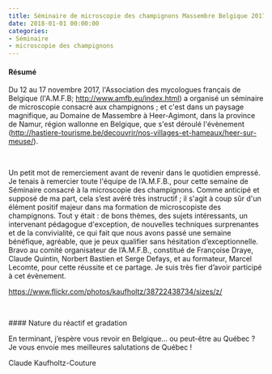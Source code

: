 ```yaml
---
title: Séminaire de microscopie des champignons Massembre Belgique 2017 
date: 2018-01-01 00:00:00
categories: 
- Séminaire
- microscopie des champignons
---
```


#### Résumé
Du 12 au 17 novembre 2017, l'Association des mycologues français de Belgique (l'A.M.F.B; http://www.amfb.eu/index.html) a organisé un séminaire de microscopie consacré aux champignons ; et c'est dans un paysage magnifique, au Domaine de Massembre à Heer-Agimont, dans la province de Namur, région wallonne en Belgique, que s'est déroulé l'évènement (http://hastiere-tourisme.be/decouvrir/nos-villages-et-hameaux/heer-sur-meuse/).
<!--more-->
<p>&nbsp; </p>

Un petit mot de remerciement avant de revenir dans le quotidien empressé. Je tenais à remercier toute l'équipe de l’A.M.F.B., pour cette semaine de Séminaire consacré à la microscopie des champignons. Comme anticipé et supposé de ma part, cela s’est avéré très instructif ; il s'agit à coup sûr d'un élément positif majeur dans ma formation de microscopiste des champignons. Tout y était : de bons thèmes, des sujets intéressants, un intervenant pédagogue d'exception, de nouvelles techniques surprenantes et de la convivialité, ce qui fait que nous avons passé une semaine bénéfique, agréable, que je peux qualifier sans hésitation d’exceptionnelle. Bravo au comité organisateur de l’A.M.F.B., constitué de Françoise Draye, Claude Quintin, Norbert Bastien et Serge Defays, et au formateur, Marcel Lecomte, pour cette réussite et ce partage. Je suis très fier d’avoir participé à cet évènement.

https://www.flickr.com/photos/kaufholtz/38722438734/sizes/z/
<p>&nbsp; </p>
#### Nature du réactif et gradation


En terminant, j’espère vous revoir en Belgique… ou peut-être au Québec ? 
Je vous envoie mes meilleures salutations de Québec !

Claude Kaufholtz-Couture
